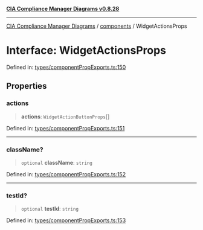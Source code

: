 [**CIA Compliance Manager Diagrams v0.8.28**](../../README.md)

***

[CIA Compliance Manager Diagrams](../../modules.md) / [components](../README.md) / WidgetActionsProps

# Interface: WidgetActionsProps

Defined in: [types/componentPropExports.ts:150](https://github.com/Hack23/cia-compliance-manager/blob/7619f76b35999bc4eb3f6ff6c1e77c13be78f250/src/types/componentPropExports.ts#L150)

## Properties

### actions

> **actions**: `WidgetActionButtonProps`[]

Defined in: [types/componentPropExports.ts:151](https://github.com/Hack23/cia-compliance-manager/blob/7619f76b35999bc4eb3f6ff6c1e77c13be78f250/src/types/componentPropExports.ts#L151)

***

### className?

> `optional` **className**: `string`

Defined in: [types/componentPropExports.ts:152](https://github.com/Hack23/cia-compliance-manager/blob/7619f76b35999bc4eb3f6ff6c1e77c13be78f250/src/types/componentPropExports.ts#L152)

***

### testId?

> `optional` **testId**: `string`

Defined in: [types/componentPropExports.ts:153](https://github.com/Hack23/cia-compliance-manager/blob/7619f76b35999bc4eb3f6ff6c1e77c13be78f250/src/types/componentPropExports.ts#L153)

